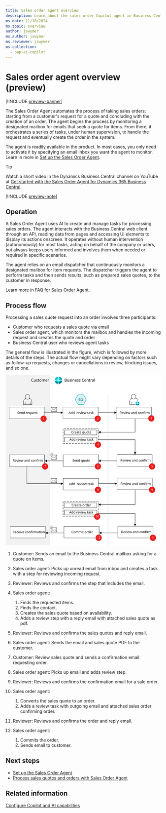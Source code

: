 ```yaml
---
title: Sales order agent overview
description: Learn about the sales order Copilot agent in Business Central.
ms.date: 11/18/2024
ms.topic: overview
author: jswymer
ms.author: jswymer
ms.reviewer: jswymer
ms.collection:
  - bap-ai-copilot
---
```

# Sales order agent overview (preview)

[!INCLUDE [preview-banner](~/../shared-content/shared/preview-includes/preview-banner.md)]

The Sales Order Agent automates the process of taking sales orders; starting from a customer's request for a quote and concluding with the creation of an order. The agent begins the process by monitoring a designated mailbox for emails that seek a quote for items. From there, it orchestrates a series of tasks, under human supervision, to handle the request and eventually create the order in the system.

The agent is readily available in the product. In most cases, you only need to activate it by specifying an email inbox you want the agent to monitor. Learn in more in [Set up the Sales Order Agent](sales-order-agent-setup.md).

> [!TIP]
> Watch a short video in the Dynamics Business Central channel on YouTube at [Get started with the Sales Order Agent for Dynamics 365 Business Central](https://www.youtube.com/watch?v=6icbmbLc_Og).

[!INCLUDE [preview-note](~/../shared-content/shared/preview-includes/production-ready-preview-dynamics365.md)]

## Operation

A Sales Order Agent uses AI to create and manage tasks for processing sales orders. The agent interacts with the Business Central web client through an API, reading data from pages and accessing UI elements to display its actions onscreen. It operates without human intervention (autonomously) for most tasks, acting on behalf of the company or users, but always keeps users informed and involves them when needed or required in specific scenarios.

The agent relies on an email dispatcher that continuously monitors a designated mailbox for item requests. The dispatcher triggers the agent to perform tasks and then sends results, such as prepared sales quotes, to the customer in response.

Learn more in [FAQ for Sales Order Agent](faqs-sales-order-taker-agent.md).

## Process flow

Processing a sales quote request into an order involves three participants: 

- Customer who requests a sales quote via email
- Sales order agent, which monitors the mailbox and handles the incoming request and creates the quote and order  
- Business Central user who reviews agent tasks

The general flow is illustrated in the figure, which is followed by more details of the steps. The actual flow might vary depending on factors such as follow-up requests, changes or cancellations in review, blocking issues, and so one.

![Shows the Sales Order Agent flow](media/soa-flow.svg)

1. Customer: Sends an email to the Business Central mailbox asking for a quote on items.
1. Sales order agent: Picks up unread email from inbox and creates a task with a step for reviewing incoming request.
1. Reviewer: Reviews and confirms the step that includes the email.  
1. Sales order agent:

    1. Finds the requested items.
    1. Finds the contact.
    1. Creates the sales quote based on availability.
    1. Adds a review step with a reply email with attached sales quote as pdf.
1. Reviewer: Reviews and confirms the sales quotes and reply email.
1. Sales order agent: Sends the email and sales quote PDF to the customer.
1. Customer: Review sales quote and sends a confirmation email requesting order.
1. Sales order agent: Picks up email and adds review step.
1. Reviewer: Reviews and confirms the confirmation email for a sale order.
1. Sales order agent:

    1. Converts the sales quote to an order.
    1. Adds a review task with outgoing email and attached sales order confirming order.
1. Reviewer: Reviews and confirms the order and reply email.
1. Sales order agent: 

    1. Commits the order.
    1. Sends email to customer.
  
## Next steps

- [Set up the Sales Order Agent](sales-order-agent-setup.md)
- [Process sales quotes and orders with Sales Order Agent](sales-order-agent-process.md)

## Related information

[Configure Copilot and AI capabilities](enable-ai.md) 